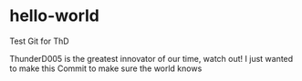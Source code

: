 # hello-world
Test Git for ThD

ThunderD005 is the greatest innovator of our time, watch out!
I just wanted to make this Commit to make sure the world knows
